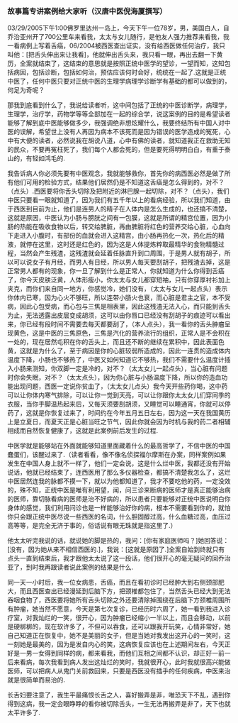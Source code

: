 ### 故事篇专讲案例给大家听（汉唐中医倪海厦撰写）

03/29/2005下午1:00佛罗里达州一岛上，今天下午一位78岁，男，美国白人，自乔治亚州开了700公里车来看我，太太与女儿随行，是他友人强力推荐来看我，我一看病例上写着舌癌，06/2004被西医查出证实，没有给西医做任何治疗，我只叫他：[把舌头伸出来让我看]，他就伸出舌头来，我只看一眼，再出去翻一下黄历，全案就结束了，这结束的意思就是按照正统中医学的望诊，一望而知，这知包括病因，包括诊断，包括如何治，预估应该何时会好，统统在一起了.这就是正统中医了，任何中医只要对正统中医的生理学病理学诊断学有基础的都可以做到的，何足为奇呢？

那我到底看到什么了，我说给读者听，这中间包括了正统的中医诊断学，病理学，生理学，治疗学，药物学等等全部加在一起的综合学，说这案例的目的是希望读者能够了解到底中医能够做多少，我强调绝非想炫耀什么，我要终结所有中国人对中医的误解，希望世上没有人再因为病本不该死而是因为错误的医学造成的冤死，心中有大便的读者，必然说我在胡说八道，心中有佛的读者，就知道我正在救助无知的民众，不要再冤枉死了，我们每个人都会死的，但是要死得明明白白，有重于泰山的，有轻如鸿毛的.

我告诉病人你必须先要有中医观念，我就能够救你，首先你的病西医必然是做了所有他们可用的检验方式，结果他们居然仍是不知道这舌癌是怎么得到的，对不？（点头）.西医要将你舌头切除及把附近的淋巴腺一起切除，对不？（点头），我们中医只要看一眼就知道了，因为我们有五千年以上的看病经验，所以我们知道，由于西医到目前为止，他们是连男人的精子在人体内是怎么生成的，也还搞不清楚，这就是原因，中医认为小肠与膀胱之间有一包膜，这就是所谓的精宫位置，因为小肠的热能在吸收食物以后，转交给脾脏，再由脾脏将红色的营养交给心脏，心血向下走进入小腹时，有部份的血就会进入这精宫，由小肠再热化一次，热化后的精液，就停在这里，这时还是红色的，因为这是人体提炼粹取最精华的食物精髓过程，当然会产生残渣，这残渣就会延着任脉直升到口周围，于是男人就有胡子，所以可以说女子有月经，而男人有日经，所以男人每天要刮胡子，把残渣去掉，这是正常男人都有的现象，你一旦了解到什么是正常人，你就知道为什么你得到舌癌了，你今天皮肤泛黄，人体形瘦小，你太太与女儿都穿短袖，只有你穿厚衬衫加上夹克，而你们来自同一地方，你感觉冷，她们没有，（太太与女儿一起点头）表示你体内已寒，因为心火不够旺，所以连带小肠火也衰，而心脏是君主之官，本不受病，因此心包受病，而心包与三焦是相表里，因此这残渣无法入心，而只能到舌头为止，无法透露出皮层变成胡须，这可以由你唇口已经没有刮胡子的痕迹可以看出来，你已经有段时间不需要去每天都要刮了，（本人点头），我一看你的舌头肿瘤呈现黄色，这是中医的三焦原色，三焦是汽化的营养流行的组织，正常人是不会积在一处的，现在居然屯积在你的舌头上，而且还不断的继续在累积中，因此表面色黄，这就是为什么了，至于病因是你的心脏较弱所造成的，因此一连贯的造成体内温度下降，小肠也不够热了，中医又如何知道它不够热，我们不需要什么温度计插入小肠来测知，你双脚一定是冷的，对不？（太太女儿一起点头），当心脏有问题时你会失眠，对不？（太太点头），因为你心脏与小肠温度下降，所以你的造血功能出现问题，西医一定说你贫血了，（太太女儿点头）我今天开些药你喝，这中药可以让你体内寒气排除，可以让你一觉到天亮，可以让你跟你太太女儿们穿同季的衣服，当你手脚温热起来后，又每天须要刮胡须，又睡觉可以睡通宵，你就可以停药了，这就是你恢复过来了，时间约在今年五月五日左右，因为这一天在我国黄历上是立夏日，而夏天正是心脏当旺之节气，因此你就会因为时机与我的药二者相辅相成而自然恢复健康了，这就是此案例前后发生的过程.

中医学就是能够站在外面就能够知道里面藏着什么的最高哲学了，不信中医的中国蠢蛋们，该醒过来了.（读者看看，像不像名侦探福尔摩斯在办案，同样案例如果发生在中国人身上就不一样了，他们一定会说，这是什么烂中医，我都还没有开始说话，他就已经结束了，连西医用了那么多仪器检查，都搞不清楚我怎么了，这烂中医居然连我的脉都不摸一下，就以为他都知道了，我才不要吃他的药，一定没效的，殊不知，正统中医是唯有利用望，闻，问三诊来断病的医师才是真正能够治病的医师，靠切脉看病的医师是治不好病的，所以患者只要能够对正统中医说明白你身体的感觉，我们利用问诊也是一样能够治好你的病，根本不需要看到你的，就怕你只会跟正统中医尽说一些西医的名词，什么胆固醇过高，什么血糖过高，血压过高等等，是完全无济于事的，俗话说有眼无珠就是指这里了.）

他太太听完我说的话，就说她的脚是热的，我问：[你有家庭医师吗？]她回答说：[没有，因为她从来不相信西医的.]，我说：[这就是原因了.]全案自始到终就只有点头一直到结束后，我才跟他太太说了这一段话，他们很开心的毫无疑问的回乔治亚了，到时我再跟读者说此案例的结果是什么.

同一天一小时后，我一位女病患，舌癌，而且在看初诊时已经肿大到右侧颈部肥大，而且西医查出已经漫延到后脑下方，把颈椎都包住了，当然舌头已经大到无法吞咽食物了，西医要将她所有舌头切除之外还要清除掉围绕在后脑下方颈椎周围所有肿瘤，她当然不愿意，今天是第七次复诊，已经历时六周了，她一看到我进入诊疗室，对我灿烂的一笑，很开心，因为肿瘤已经缩小一半以上，而且会移动，以前是硬梆梆的，现在软许多了，不但可以吞食，还可以跟我开玩笑，心情非常好，她自己知道正在恢复中，她不是美丽的女子，但是当她对我发出这开心的一笑时，这一刻她是最美的，因为是发自内心的笑，这病恢复应该也在上述期间左右，今天正好是一男一女得到同样的病，都来看我，而他们互相之间都不认识，却正好一前一后来看病，每次我看到病人发出这灿烂的笑时，我就很开心，此时我就很高兴能做医师，可以把病人从鬼门关前救回来，只要是西医没有插手的任何疾病，中医来治就是很简单而易治的. 

长舌妇要注意了，我生平最痛恨长舌之人，喜好搬弄是非，唯恐天下不乱，遇到你得到这病，我一定会眼睁睁的看你被切除舌头，一生无法再搬弄是非了，天下也就太平许多了.